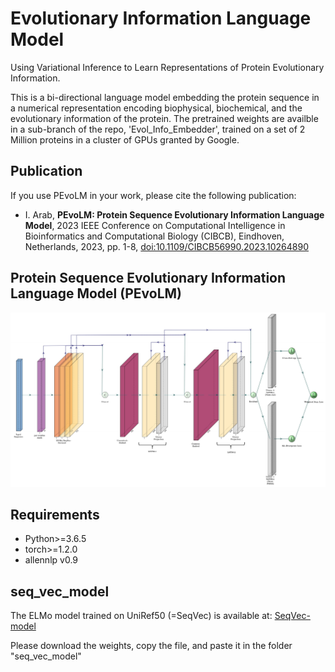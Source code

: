 # Evolutionary Information Language Model
Using Variational Inference to Learn Representations of Protein Evolutionary Information.

This is a bi-directional language model embedding the protein sequence in a numerical representation encoding biophysical, biochemical, and the evolutionary information of the protein. The pretrained weights are availble in a sub-branch of the repo, 'Evol_Info_Embedder', trained on a set of 2 Million proteins in a cluster of GPUs granted by Google.

## Publication
If you use PEvoLM in your work, please cite the following publication:

- I. Arab, **PEvoLM: Protein Sequence Evolutionary Information Language Model**, 2023 IEEE Conference on Computational Intelligence in Bioinformatics and Computational Biology (CIBCB), Eindhoven, Netherlands, 2023, pp. 1-8, [doi:10.1109/CIBCB56990.2023.10264890](https://ieeexplore.ieee.org/document/10264890)

## Protein Sequence Evolutionary Information Language Model (PEvoLM)
![](img/LM_architecture.jpg?style=centerme)

## Requirements

*  Python>=3.6.5
*  torch>=1.2.0
*  allennlp v0.9

## seq_vec_model
The ELMo model trained on UniRef50 (=SeqVec) is available at:
[SeqVec-model](https://rostlab.org/~deepppi/seqvec.zip)

Please download the weights, copy the file, and paste it in the folder "seq_vec_model"


